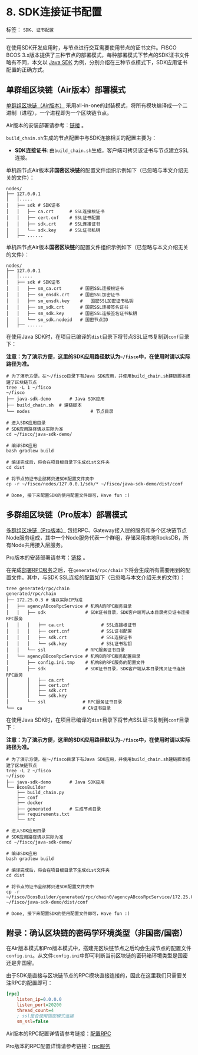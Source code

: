 # 8. SDK连接证书配置

标签： ``SDK``、``证书配置``

----

在使用SDK开发应用时，与节点进行交互需要使用节点的证书文件。FISCO BCOS 3.x版本提供了三种节点的部署模式，每种部署模式下节点的SDK证书文件略有不同，本文以 [Java SDK](./java_sdk/index.md) 为例，分别介绍在三种节点模式下，SDK应用证书配置的正确方式。

## 单群组区块链（Air版本）部署模式

[单群组区块链（Air版本）](../tutorial/air/index.md) 采用all-in-one的封装模式，将所有模块编译成一个二进制（进程），一个进程即为一个区块链节点。

Air版本的安装部署请参考：[链接](../tutorial/air/build_chain.md) 。

`build_chain.sh`生成的节点配置中与SDK连接相关的配置主要为：

- **SDK连接证书**: 由`build_chain.sh`生成，客户端可拷贝该证书与节点建立SSL连接。

单机四节点Air版本**非国密区块链**的配置文件组织示例如下（已忽略与本文介绍无关的文件）：

```shell
nodes/
├── 127.0.0.1
│   │.....
│   ├── sdk # SDK证书
│   │   ├── ca.crt 		# SSL连接根证书
│   │   ├── cert.cnf 	# SSL证书配置
│   │   ├── sdk.crt 	# SSL连接证书
│   │   └── sdk.key 	# SSL证书私钥
│   ├── ......
```

单机四节点Air版本**国密区块链**的配置文件组织示例如下（已忽略与本文介绍无关的文件）：

```shell
nodes/
├── 127.0.0.1
│   │.....
│   ├── sdk # SDK证书
│   │   ├── sm_ca.crt 		# 国密SSL连接根证书
│   │   ├── sm_ensdk.crt 	# 国密SSL加密证书
│   │   ├── sm_ensdk.key	#	国密SSL加密证书私钥
│   │   ├── sm_sdk.crt		# 国密SSL连接签名证书
│   │   ├── sm_sdk.key		# 国密SSL连接签名证书私钥
│   │   └── sm_sdk.nodeid	# 国密节点ID
│   ├── ......
```

在使用Java SDK时，在项目已编译的`dist`目录下将节点SSL证书复制到`conf`目录下：

**注意：为了演示方便，这里的SDK应用路径默认为`~/fisco`中，在使用时请以实际路径为准。**

```shell
# 为了演示方便，在～/fisco目录下有Java SDK应用，并使用build_chain.sh建链脚本搭建了区块链节点
tree -L 1 ~/fisco
~/fisco
├── java-sdk-demo		# Java SDK应用
├── build_chain.sh 	# 建链脚本
└── nodes						# 节点目录

# 进入SDK应用目录
# SDK应用路径请以实际为准
cd ~/fisco/java-sdk-demo/

# 编译SDK应用
bash gradlew build

# 编译完成后，将会在项目根目录下生成dist文件夹
cd dist

# 将节点的证书全部拷贝进SDK配置文件夹中
cp -r ~/fisco/nodes/127.0.0.1/sdk/* ~/fisco/java-sdk-demo/dist/conf

# Done, 接下来配置SDK的使用配置文件即可，Have fun :)
```

## 多群组区块链（Pro版本）部署模式

[多群组区块链（Pro版本）](../tutorial/pro/index.md) 包括RPC、Gateway接入层的服务和多个区块链节点Node服务组成，其中一个Node服务代表一个群组，存储采用本地RocksDB，所有Node共用接入层服务。

Pro版本的安装部署请参考：[链接](../tutorial/pro/installation.md) 。

在完成[部署RPC服务](../tutorial/pro/installation.html#rpc)之后，在`generated/rpc/chain`下将会生成所有需要用到的配置文件。其中，与SDK SSL连接的配置如下（已忽略与本文介绍无关的文件）：

```shell
tree generated/rpc/chain
generated/rpc/chain
├── 172.25.0.3 # 请以实际IP为准
│   ├── agencyABcosRpcService # 机构A的RPC服务目录
│   │   ├── sdk               # SDK证书目录，SDK客户端可从本目录拷贝证书连接RPC服务
│   │   │   ├── ca.crt				# SSL连接根证书
│   │   │   ├── cert.cnf			# SSL证书配置
│   │   │   ├── sdk.crt				# SSL连接证书
│   │   │   └── sdk.key				# SSL证书私钥
│   │   └── ssl               # RPC服务证书目录
│   └── agencyBBcosRpcService # 机构B的RPC服务配置目录
│       ├── config.ini.tmp    # 机构B的RPC服务的配置文件
│       ├── sdk               # SDK证书目录，SDK客户端从本目录拷贝证书连接RPC服务
│       │   ├── ca.crt
│       │   ├── cert.cnf
│       │   ├── sdk.crt
│       │   └── sdk.key
│       └── ssl              # RPC服务证书目录
└── ca                       # CA证书目录
```

在使用Java SDK时，在项目已编译的`dist`目录下将节点SSL证书复制到`conf`目录下：

**注意：为了演示方便，这里的SDK应用路径默认为`~/fisco`中，在使用时请以实际路径为准。**

```shell
# 为了演示方便，在～/fisco目录下有Java SDK应用，并使用build_chain.sh建链脚本搭建了区块链节点
tree -L 2 ~/fisco
~/fisco
├── java-sdk-demo		# Java SDK应用
└── BcosBuilder
    ├── build_chain.py
    ├── conf
    ├── docker
    ├── generated		# 生成节点目录
    ├── requirements.txt
    └── src

# 进入SDK应用目录
# SDK应用路径请以实际为准
cd ~/fisco/java-sdk-demo/

# 编译SDK应用
bash gradlew build

# 编译完成后，将会在项目根目录下生成dist文件夹
cd dist

# 将节点的证书全部拷贝进SDK配置文件夹中
cp -r ~/fisco/BcosBuilder/generated/rpc/chain0/agencyABcosRpcService/172.25.0.3/sdk/* ~/fisco/java-sdk-demo/dist/conf

# Done, 接下来配置SDK的使用配置文件即可，Have fun :)
```

## 附录：确认区块链的密码学环境类型（非国密/国密）

在Air版本模式和Pro版本模式中，搭建完区块链节点之后均会生成节点的配置文件`config.ini`。从文件`config.ini`中即可判断当前区块链的密码箱环境类型是国密还是非国密。

由于SDK是直接与区块链节点的RPC模块直接连接的，因此在这里我们只需要关注RPC的配置即可：

```ini
[rpc]
    listen_ip=0.0.0.0
    listen_port=20200
    thread_count=4
    ; ssl是否使用国密模式连接
    sm_ssl=false
```

Air版本的RPC配置详情请参考链接：[配置RPC](../tutorial/air/config.html#rpc)

Pro版本的RPC配置详情请参考链接：[rpc服务](../tutorial/pro/config.html#id9)

